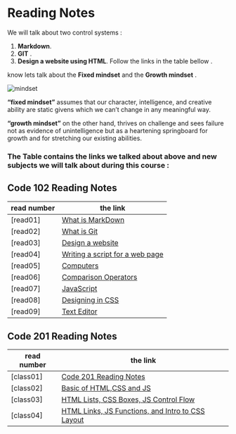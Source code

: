 # Reading Notes

We will talk about two control systems :
  1. **Markdown**. 
  2. **GIT** .
  3. **Design a website using HTML**.
  Follow the links in the table bellow .
  

  know lets talk about the **Fixed mindset** and the **Growth mindset** .

![mindset](https://metrifit.com/wp-content/uploads/2020/08/growthmindsetlandscape.jpg)

**“fixed mindset”** assumes that our character, intelligence, and creative ability are static givens which we can’t change in any meaningful way.

**“growth mindset”** on the other hand, thrives on challenge and sees failure not as evidence of unintelligence but as a heartening springboard for growth and for stretching our existing abilities.


 ### The Table contains the links we talked about above and new subjects we will talk about during this course :

 ## Code 102 Reading Notes



| read number  	|the link      	|
|---	|---	|
|[read01]   	|  [What is MarkDown](https://sjaljawhary.github.io/reading-notes/read01) 	|
|  [read02] 	|  [What is Git](https://sjaljawhary.github.io/reading-notes/read02) 	|
|    [read03]         |    [Design a website](https://sjaljawhary.github.io/reading-notes/read03)                                   |
|  [read04]   |  [Writing a script for a web page](https://sjaljawhary.github.io/reading-notes/read04)   |
|   [read05]  |   [Computers](https://sjaljawhary.github.io/reading-notes/read05)  |
|[read06]|[Comparison Operators](https://sjaljawhary.github.io/reading-notes/read06)|
|[read07]|[JavaScript](https://sjaljawhary.github.io/reading-notes/read07)|
|[read08]|[Designing in CSS](https://sjaljawhary.github.io/reading-notes/read08)|
|[read09]|[Text Editor](https://sjaljawhary.github.io/reading-notes/read09)|



## Code 201 Reading Notes

| read number  	|the link      	|
|---	|---	|
|[class01]   	|  [Code 201 Reading Notes](https://sjaljawhary.github.io/reading-notes/class01) 	|
|[class02]|[Basic of HTML,CSS and JS](https://sjaljawhary.github.io/reading-notes/class02)|
|[class03]|[HTML Lists, CSS Boxes, JS Control Flow](https://sjaljawhary.github.io/reading-notes/class03)|
|[class04]|[HTML Links, JS Functions, and Intro to CSS Layout](https://sjaljawhary.github.io/reading-notes/class04)|






